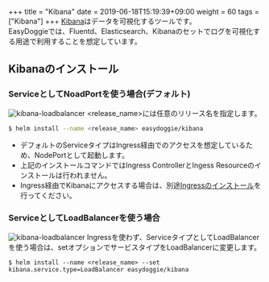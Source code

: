 +++
title = "Kibana"
date =  2019-06-18T15:19:39+09:00
weight = 60
tags = ["Kibana"]
+++
[Kibana](https://www.elastic.co/jp/products/kibana)はデータを可視化するツールです。  
EasyDoggieでは、Fluentd、Elasticsearch、Kibanaのセットでログを可視化する用途で利用することを想定しています。

## Kibanaのインストール
### ServiceとしてNoadPortを使う場合(デフォルト)
![kibana-loadbalancer](../../img/kibana-ingress.png)
\<release_name\>には任意のリリース名を指定します。
```sh
$ helm install --name <release_name> easydoggie/kibana
```

* デフォルトのServiceタイプはIngress経由でのアクセスを想定しているため、NodePortとして起動します。
* 上記のインストールコマンドではIngress ControllerとIngess Resourceのインストールは行われません。
* Ingress経由でKibanaにアクセスする場合は、別途[Ingressのインストール](nginx-ingress)を行ってください。

### ServiceとしてLoadBalancerを使う場合
![kibana-loadbalancer](../../img/kibana-loadbalancer.png)
Ingressを使わず、ServiceタイプとしてLoadBalancerを使う場合は、setオプションでサービスタイプをLoadBalancerに変更します。
```text
$ helm install --name <release_name> --set kibana.service.type=LoadBalancer easydoggie/kibana
```